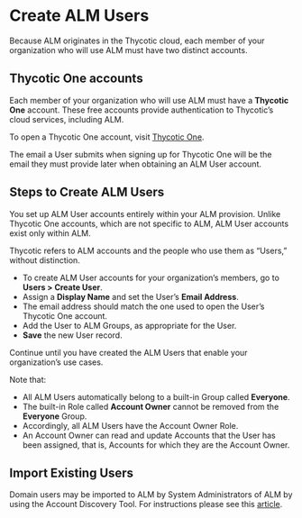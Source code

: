 ﻿[title]: # (Create ALM Users)
[tags]: # (Account Lifecycle Manager,ALM,Active Directory,)
[priority]: # (5170)

# Create ALM Users

Because ALM originates in the Thycotic cloud, each member of your organization who will use ALM must have two distinct accounts.

## Thycotic One accounts

Each member of your organization who will use ALM must have a **Thycotic One** account. These free accounts provide authentication to Thycotic’s cloud services, including ALM.

To open a Thycotic One account, visit [Thycotic One](https://login.thycotic.com/Account/Login).

The email a User submits when signing up for Thycotic One will be the email they must provide later when obtaining an ALM User account.

## Steps to Create ALM Users

You set up ALM User accounts entirely within your ALM provision. Unlike Thycotic One accounts, which are not specific to ALM, ALM User accounts exist only within ALM.

Thycotic refers to ALM accounts and the people who use them as “Users,” without distinction.

* To create ALM User accounts for your organization’s members, go to **Users \> Create User**.
* Assign a **Display Name** and set the User’s **Email Address**.
* The email address should match the one used to open the User’s Thycotic One account.
* Add the User to ALM Groups, as appropriate for the User.
* **Save** the new User record.

Continue until you have created the ALM Users that enable your organization’s use cases.

Note that:

* All ALM Users automatically belong to a built-in Group called **Everyone**.
* The built-in Role called **Account Owner** cannot be removed from the **Everyone** Group.
* Accordingly, all ALM Users have the Account Owner Role.
* An Account Owner can read and update Accounts that the User has been assigned, that is, Accounts for which they are the Account Owner.

## Import Existing Users
Domain users may be imported to ALM by System Administrators of ALM by using the Account Discovery Tool. For instructions please see this [article](https://docs.thycotic.com/alm/1.0.0/get-started/integ-active-dir/ad-tool.md).
